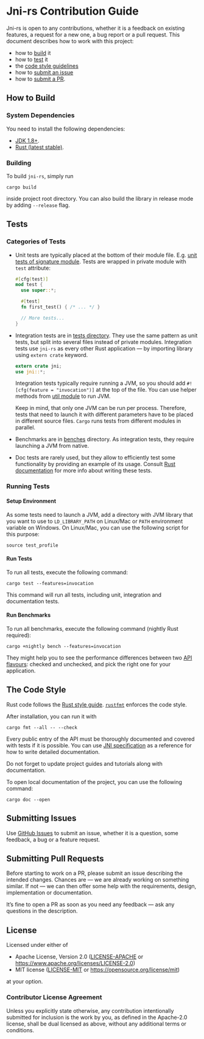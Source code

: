 # Jni-rs Contribution Guide

Jni-rs is open to any contributions, whether
it is a feedback on existing features, a request for a new one, a bug report
or a pull request. This document describes how to work with this project:

* how to [build](#how-to-build) it
* how to [test](#tests) it
* the [code style guidelines](#the-code-style)
* how to [submit an issue](#submitting-issues)
* how to [submit a PR](#submitting-pull-requests).

## How to Build

### System Dependencies

You need to install the following dependencies:

* [JDK 1.8+](https://jdk.java.net/10/).
* [Rust (latest stable)](https://www.rust-lang.org/).

### Building

To build `jni-rs`, simply run

```shell
cargo build
```

inside project root directory. You can also build the library in release mode by
adding `--release` flag.

## Tests

### Categories of Tests

* Unit tests are typically placed at the bottom of their module file.
  E.g. [unit tests of signature module](src/wrapper/signature.rs). Tests are wrapped
  in private module with `test` attribute:

  ```rust
  #[cfg(test)]
  mod test {
    use super::*;

    #[test]
    fn first_test() { /* ... */ }

    // More tests...
  }
  ```

* Integration tests are in [tests directory](tests). They use the same pattern as
  unit tests, but split into several files instead of private modules.
  Integration tests use `jni-rs` as every other Rust application — by importing
  library using `extern crate` keyword.

  ```rust
  extern crate jni;
  use jni::*;
  ```

  Integration tests typically require running a JVM, so you should add
  `#![cfg(feature = "invocation")]` at the top of the file. You can use helper
  methods from [util module](tests/util/mod.rs) to run JVM.

  Keep in mind, that only one JVM can be run per process. Therefore, tests that
  need to launch it with different parameters have to be placed in different
  source files. `Cargo` runs tests from different modules in parallel.

* Benchmarks are in [benches](benches) directory. As integration tests, they
  require launching a JVM from native.

* Doc tests are rarely used, but they allow to efficiently test some functionality
  by providing an example of its usage. Consult
  [Rust documentation](https://doc.rust-lang.org/beta/rustdoc/documentation-tests.html)
  for more info about writing these tests.

### Running Tests

#### Setup Environment

As some tests need to launch a JVM, add a directory with JVM library that you want
to use to `LD_LIBRARY_PATH` on Linux/Mac or `PATH` environment variable on Windows.
On Linux/Mac, you can use the following script for this purpose:

```shell
source test_profile
```

#### Run Tests

To run all tests, execute the following command:

```shell
cargo test --features=invocation
```

This command will run all tests, including unit, integration and documentation
tests.

#### Run Benchmarks

To run all benchmarks, execute the following command (nightly Rust required):

```shell
cargo +nightly bench --features=invocation
```

They might help you to see the performance differences between
two [API flavours][checked-unchecked]: checked and unchecked, and
pick the right one for your application.

[checked-unchecked]: https://docs.rs/jni/0.21.1/jni/struct.JNIEnv.html#checked-and-unchecked-methods

## The Code Style

Rust code follows the [Rust style guide](https://doc.rust-lang.org/stable/style-guide/index.html).
[`rustfmt`](https://github.com/rust-lang/rustfmt) enforces the code style.

After installation, you can run it with

```shell
cargo fmt --all -- --check
```

Every public entry of the API must be thoroughly documented and covered with tests if it is possible.
You can use [JNI specification](https://docs.oracle.com/javase/10/docs/specs/jni/index.html) as
a reference for how to write detailed documentation.

Do not forget to update project guides and tutorials along with documentation.

To open local documentation of the project, you can use the following command:

```shell
cargo doc --open
```

## Submitting Issues

Use [GitHub Issues](https://github.com/jni-rs/jni-rs/issues/new) to submit an issue,
whether it is a question, some feedback, a bug or a feature request.

## Submitting Pull Requests

Before starting to work on a PR, please submit an issue describing the intended changes.
Chances are — we are already working on something similar. If not — we can then offer some
help with the requirements, design, implementation or documentation.

It’s fine to open a PR as soon as you need any feedback — ask any questions in the description.

## License

Licensed under either of

* Apache License, Version 2.0 ([LICENSE-APACHE](LICENSE-APACHE) or https://www.apache.org/licenses/LICENSE-2.0)
* MIT license ([LICENSE-MIT](LICENSE-MIT) or https://opensource.org/license/mit)

at your option.

### Contributor License Agreement

Unless you explicitly state otherwise, any contribution intentionally
submitted for inclusion is the work by you, as defined in the
Apache-2.0 license, shall be dual licensed as above, without any
additional terms or conditions.
